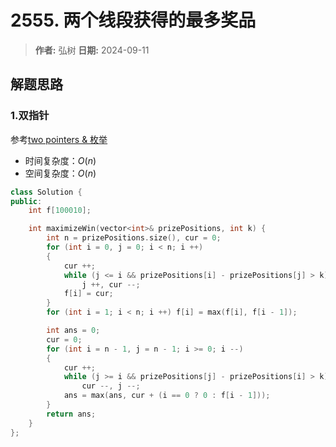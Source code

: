 # 2555. 两个线段获得的最多奖品

> **作者:** 弘树
> **日期:** 2024-09-11

## 解题思路
### 1.双指针

参考[two pointers & 枚举](https://leetcode.cn/problems/maximize-win-from-two-segments/solutions/2093235/two-pointers-mei-ju-by-tsreaper-bui2)

- 时间复杂度：$O(n)$
- 空间复杂度：$O(n)$

```C++
class Solution {
public:
    int f[100010];

    int maximizeWin(vector<int>& prizePositions, int k) {
        int n = prizePositions.size(), cur = 0;
        for (int i = 0, j = 0; i < n; i ++)
        {
            cur ++;
            while (j <= i && prizePositions[i] - prizePositions[j] > k)
                j ++, cur --;
            f[i] = cur;
        }
        for (int i = 1; i < n; i ++) f[i] = max(f[i], f[i - 1]);

        int ans = 0;
        cur = 0;
        for (int i = n - 1, j = n - 1; i >= 0; i --)
        {
            cur ++;
            while (j >= i && prizePositions[j] - prizePositions[i] > k)
                cur --, j --;
            ans = max(ans, cur + (i == 0 ? 0 : f[i - 1]));
        }
        return ans;
    }
};
```
